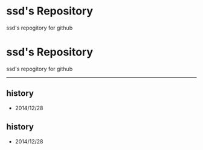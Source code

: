 # ssd's Repository
ssd's repogitory for github

ssd's Repository
======
ssd's repogitory for github

---
## history
 - 2014/12/28

history
---
 * 2014/12/28
